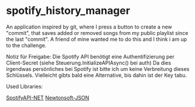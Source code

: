 # spotify_history_manager
An application inspired by git, where I press a button to create a new "commit", that saves added or removed songs from my public playlist since the last "commit". A friend of mine wanted me to do this and I think i am up to the challenge.

Notiz für Freigabe:
  Die Spotify API benötigt eine Authentifizierung per Client-Secret (siehe Steuerung.InitializeAPIAsync() bei auth)
  Da dies irgendwas persönliches bei Spotify ist bitte ich um keine Verbreitung dieses Schlüssels. Vielleicht gibts bald eine Alternative, bis dahin ist der Key tabu.

Used Libraries:

<a href="https://github.com/JohnnyCrazy/SpotifyAPI-NET">SpotifyAPI-NET</a>
<a href="https://github.com/JamesNK/Newtonsoft.Json">Newtonsoft-JSON</a>
